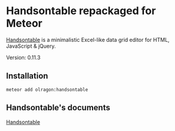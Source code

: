 Handsontable repackaged for Meteor
=========

[Handsontable](http://handsontable.com/) is a minimalistic Excel-like data grid editor for HTML, JavaScript & jQuery.

Version: 0.11.3

## Installation

`meteor add olragon:handsontable`

## Handsontable's documents

[Handsontable](http://handsontable.com/)
